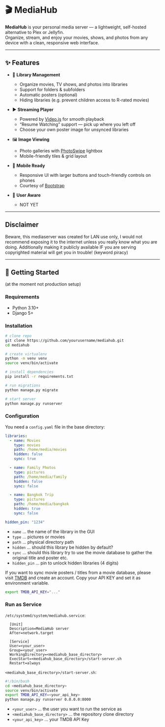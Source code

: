 # 🎬 MediaHub  

**MediaHub** is your personal media server — a lightweight, self-hosted alternative to Plex or Jellyfin.  
Organize, stream, and enjoy your movies, shows, and photos from any device with a clean, responsive web interface. 

---

## ✨ Features  

- 📂 **Library Management**  
  - Organize movies, TV shows, and photos into libraries  
  - Support for folders & subfolders  
  - Automatic posters (optional)  
  - Hiding libraries (e.g. prevent children access to R-rated movies)

- ▶️ **Streaming Player**  
  - Powered by [Video.js](https://videojs.com/) for smooth playback  
  - “Resume Watching” support — pick up where you left off  
  - Choose your own poster image for unsynced libraries  

- 🖼️ **Image Viewing**
  - Photo galleries with [PhotoSwipe](https://photoswipe.com/) lightbox  
  - Mobile-friendly tiles & grid layout  

- 📱 **Mobile Ready**
  - Responsive UI with larger buttons and touch-friendly controls on phones
  - Courtesy of [Bootstrap](https://getbootstrap.com/)

- 🔐 **User Aware**  
  - NOT YET

---

## Disclaimer
Beware, this mediaserver was created for LAN use only, I would not recommend exposing it to the internet unless you really know what you are doing. Additionally making it publicly available IF you are serving copyrighted material will get you in trouble! (keyword piracy) 

---

## 🚀 Getting Started
(at the moment not production setup)

### Requirements  
- Python 3.10+
- Django 5+

### Installation

```bash
# clone repo
git clone https://github.com/yourusername/mediahub.git
cd mediahub

# create virtualenv
python -m venv venv
source venv/bin/activate

# install dependencies
pip install -r requirements.txt

# run migrations
python manage.py migrate

# start server
python manage.py runserver
```

### Configuration
You need a `config.yaml` file in the base directory:

```yaml
libraries:
  - name: Movies
    type: movies
    path: /home/media/movies
    hidden: false
    sync: true

  - name: Family Photos
    type: pictures
    path: /home/media/family
    hidden: false
    sync: false

  - name: Bangkok Trip
    type: pictures
    path: /home/media/bangkok
    hidden: true
    sync: false

hidden_pin: "1234"
```

- `name` ... the name of the library in the GUI
- `type` ... pictures or movies
- `path` ... physical directory path
- `hidden` ... should this library be hidden by default?
- `sync` ... should this library try to use the movie database to gather the original title and poster etc.
- `hidden_pin` ... pin to unlock hidden libraries (4 digits) 

If you want to sync movie posters / titles from a movie database, please visit [TMDB](https://www.themoviedb.org/) and create an account. Copy your API KEY and set it as environment variable.

```bash
export TMDB_API_KEY="..."
```

### Run as Service

`/etc/systemd/system/mediahub.service`:
```
  [Unit]
  Description=MediaHub server
  After=network.target

  [Service]
  User=<your_user>
  Group=<your_user>
  WorkingDirectory=<mediahub_base_directory>
  ExecStart=<mediahub_base_directory>/start-server.sh
  Restart=always
```

`<mediahub_base_directory>/start-server.sh`:
```bash
#!/bin/bash
cd <mediahub_base_directory>
source venv/bin/activate
export TMDB_API_KEY=<your_api_key>
python manage.py runserver 0.0.0.0:8000
```

- `<your_user>` ... the user you want to run the service as
- `<mediahub_base_directory>` ... the repository clone directory
- `<your_api_key>` ... your TMDB API Key